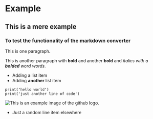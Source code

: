 # Example

## This is a mere example

### To test the functionality of the markdown converter

This is one paragraph.

This is another paragraph with **bold** and another **bold** and _italics with a **bolded** word words_.

- Adding a list item
- Adding **another** list item

```
print('hello world')
print('just another line of code')
```

![This is an example image of the github logo.](https://github.githubassets.com/images/modules/logos_page/GitHub-Logo.png)

- Just a random line item elsewhere